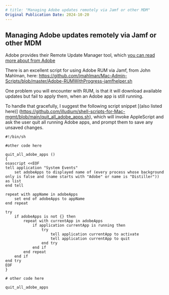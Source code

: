 ```yaml
---
# title: "Managing Adobe updates remotely via Jamf or other MDM"
Original Publication Date: 2024-10-20
---
```


## Managing Adobe updates remotely via Jamf or other MDM

Adobe provides their Remote Update Manager tool, which [you can read more about from Adobe](https://helpx.adobe.com/enterprise/using/using-remote-update-manager.html)

There is an excellent script for using Adobe RUM via Jamf, from John Mahlman, here:
https://github.com/jmahlman/Mac-Admin-Scripts/blob/master/Adobe-RUMWithProgress-jamfhelper.sh

One problem you will encounter with RUM, is that it will download available updates but fail to apply them, when an Adobe app is still running.

To handle that gracefully, I suggest the following script snippet [(also listed here)] (https://github.com/illudium/shell-scripts-for-Mac-mgmt/blob/main/quit_all_adobe_apps.sh), which will invoke AppleScript and ask the user quit all running Adobe apps, and prompt them to save any unsaved changes.

```shell
#!/bin/sh

#other code here

quit_all_adobe_apps ()
{
osascript <<EOF
tell application "System Events"
	set adobeApps to displayed name of (every process whose background only is false and (name starts with "Adobe" or name is "Distiller")) as list
end tell

repeat with appName in adobeApps
	set end of adobeApps to appName
end repeat

try
	if adobeApps is not {} then
		repeat with currentApp in adobeApps
			if application currentApp is running then
				try
					tell application currentApp to activate
					tell application currentApp to quit
				end try
			end if
		end repeat
	end if
end try
EOF
}

# other code here

quit_all_adobe_apps
```
